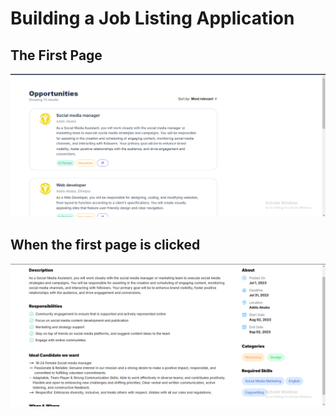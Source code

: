 # Building a Job Listing Application

## The First Page

![First Page](image.png)

## When the first page is clicked

![page](image-2.png)
